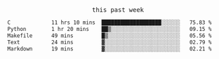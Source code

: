 <p align="center"><samp>this past week</samp></p>
<!--START_SECTION:waka-->

```txt
C             11 hrs 10 mins  ███████████████████░░░░░░   75.83 %
Python        1 hr 20 mins    ██▒░░░░░░░░░░░░░░░░░░░░░░   09.15 %
Makefile      49 mins         █▒░░░░░░░░░░░░░░░░░░░░░░░   05.56 %
Text          24 mins         ▓░░░░░░░░░░░░░░░░░░░░░░░░   02.79 %
Markdown      19 mins         ▓░░░░░░░░░░░░░░░░░░░░░░░░   02.21 %
```

<!--END_SECTION:waka-->


